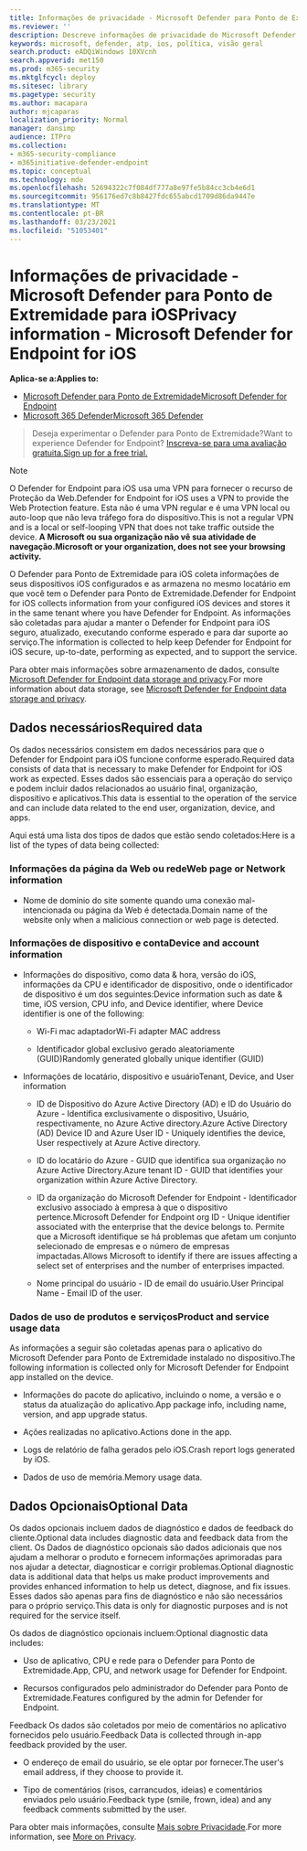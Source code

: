 ```yaml
---
title: Informações de privacidade - Microsoft Defender para Ponto de Extremidade para iOS
ms.reviewer: ''
description: Descreve informações de privacidade do Microsoft Defender para Ponto de Extremidade para iOS
keywords: microsoft, defender, atp, ios, política, visão geral
search.product: eADQiWindows 10XVcnh
search.appverid: met150
ms.prod: m365-security
ms.mktglfcycl: deploy
ms.sitesec: library
ms.pagetype: security
ms.author: macapara
author: mjcaparas
localization_priority: Normal
manager: dansimp
audience: ITPro
ms.collection:
- m365-security-compliance
- m365initiative-defender-endpoint
ms.topic: conceptual
ms.technology: mde
ms.openlocfilehash: 52694322c7f084df777a8e97fe5b84cc3cb4e6d1
ms.sourcegitcommit: 956176ed7c8b8427fdc655abcd1709d86da9447e
ms.translationtype: MT
ms.contentlocale: pt-BR
ms.lasthandoff: 03/23/2021
ms.locfileid: "51053401"
---
```

# <a name="privacy-information---microsoft-defender-for-endpoint-for-ios"></a><span data-ttu-id="8a5ad-104">Informações de privacidade - Microsoft Defender para Ponto de Extremidade para iOS</span><span class="sxs-lookup"><span data-stu-id="8a5ad-104">Privacy information - Microsoft Defender for Endpoint for iOS</span></span>

<span data-ttu-id="8a5ad-105">**Aplica-se a:**</span><span class="sxs-lookup"><span data-stu-id="8a5ad-105">**Applies to:**</span></span>
- [<span data-ttu-id="8a5ad-106">Microsoft Defender para Ponto de Extremidade</span><span class="sxs-lookup"><span data-stu-id="8a5ad-106">Microsoft Defender for Endpoint</span></span>](https://go.microsoft.com/fwlink/p/?linkid=2146631)
- [<span data-ttu-id="8a5ad-107">Microsoft 365 Defender</span><span class="sxs-lookup"><span data-stu-id="8a5ad-107">Microsoft 365 Defender</span></span>](https://go.microsoft.com/fwlink/?linkid=2118804)

> <span data-ttu-id="8a5ad-108">Deseja experimentar o Defender para Ponto de Extremidade?</span><span class="sxs-lookup"><span data-stu-id="8a5ad-108">Want to experience Defender for Endpoint?</span></span> [<span data-ttu-id="8a5ad-109">Inscreva-se para uma avaliação gratuita.</span><span class="sxs-lookup"><span data-stu-id="8a5ad-109">Sign up for a free trial.</span></span>](https://www.microsoft.com/microsoft-365/windows/microsoft-defender-atp?ocid=docs-wdatp-investigateip-abovefoldlink)

> [!NOTE]
> <span data-ttu-id="8a5ad-110">O Defender for Endpoint para iOS usa uma VPN para fornecer o recurso de Proteção da Web.</span><span class="sxs-lookup"><span data-stu-id="8a5ad-110">Defender for Endpoint for iOS uses a VPN to provide the Web Protection feature.</span></span> <span data-ttu-id="8a5ad-111">Esta não é uma VPN regular e é uma VPN local ou auto-loop que não leva tráfego fora do dispositivo.</span><span class="sxs-lookup"><span data-stu-id="8a5ad-111">This is not a regular VPN and is a local or self-looping VPN that does not take traffic outside the device.</span></span> <span data-ttu-id="8a5ad-112">**A Microsoft ou sua organização não vê sua atividade de navegação.**</span><span class="sxs-lookup"><span data-stu-id="8a5ad-112">**Microsoft or your organization, does not see your browsing activity.**</span></span>

<span data-ttu-id="8a5ad-113">O Defender para Ponto de Extremidade para iOS coleta informações de seus dispositivos iOS configurados e as armazena no mesmo locatário em que você tem o Defender para Ponto de Extremidade.</span><span class="sxs-lookup"><span data-stu-id="8a5ad-113">Defender for Endpoint for iOS collects information from your configured iOS devices and stores it in the same tenant where you have Defender for Endpoint.</span></span> <span data-ttu-id="8a5ad-114">As informações são coletadas para ajudar a manter o Defender for Endpoint para iOS seguro, atualizado, executando conforme esperado e para dar suporte ao serviço.</span><span class="sxs-lookup"><span data-stu-id="8a5ad-114">The information is collected to help keep Defender for Endpoint for iOS secure, up-to-date, performing as expected, and to support the service.</span></span>

<span data-ttu-id="8a5ad-115">Para obter mais informações sobre armazenamento de dados, consulte [Microsoft Defender for Endpoint data storage and privacy](data-storage-privacy.md).</span><span class="sxs-lookup"><span data-stu-id="8a5ad-115">For more information about data storage, see [Microsoft Defender for Endpoint data storage and privacy](data-storage-privacy.md).</span></span>

## <a name="required-data"></a><span data-ttu-id="8a5ad-116">Dados necessários</span><span class="sxs-lookup"><span data-stu-id="8a5ad-116">Required data</span></span> 

<span data-ttu-id="8a5ad-117">Os dados necessários consistem em dados necessários para que o Defender for Endpoint para iOS funcione conforme esperado.</span><span class="sxs-lookup"><span data-stu-id="8a5ad-117">Required data consists of data that is necessary to make Defender for Endpoint for iOS work as expected.</span></span> <span data-ttu-id="8a5ad-118">Esses dados são essenciais para a operação do serviço e podem incluir dados relacionados ao usuário final, organização, dispositivo e aplicativos.</span><span class="sxs-lookup"><span data-stu-id="8a5ad-118">This data is essential to the operation of the service and can include data related to the end user, organization, device, and apps.</span></span> 

<span data-ttu-id="8a5ad-119">Aqui está uma lista dos tipos de dados que estão sendo coletados:</span><span class="sxs-lookup"><span data-stu-id="8a5ad-119">Here is a list of the types of data being collected:</span></span> 

### <a name="web-page-or-network-information"></a><span data-ttu-id="8a5ad-120">Informações da página da Web ou rede</span><span class="sxs-lookup"><span data-stu-id="8a5ad-120">Web page or Network information</span></span> 

- <span data-ttu-id="8a5ad-121">Nome de domínio do site somente quando uma conexão mal-intencionada ou página da Web é detectada.</span><span class="sxs-lookup"><span data-stu-id="8a5ad-121">Domain name of the website only when a malicious connection or web page is detected.</span></span> 

### <a name="device-and-account-information"></a><span data-ttu-id="8a5ad-122">Informações de dispositivo e conta</span><span class="sxs-lookup"><span data-stu-id="8a5ad-122">Device and account information</span></span> 

- <span data-ttu-id="8a5ad-123">Informações do dispositivo, como data & hora, versão do iOS, informações da CPU e identificador de dispositivo, onde o identificador de dispositivo é um dos seguintes:</span><span class="sxs-lookup"><span data-stu-id="8a5ad-123">Device information such as date & time, iOS version, CPU info, and Device identifier, where Device identifier is one of the following:</span></span> 

    - <span data-ttu-id="8a5ad-124">Wi-Fi mac adaptador</span><span class="sxs-lookup"><span data-stu-id="8a5ad-124">Wi-Fi adapter MAC address</span></span> 

    - <span data-ttu-id="8a5ad-125">Identificador global exclusivo gerado aleatoriamente (GUID)</span><span class="sxs-lookup"><span data-stu-id="8a5ad-125">Randomly generated globally unique identifier (GUID)</span></span> 

- <span data-ttu-id="8a5ad-126">Informações de locatário, dispositivo e usuário</span><span class="sxs-lookup"><span data-stu-id="8a5ad-126">Tenant, Device, and User information</span></span> 

    - <span data-ttu-id="8a5ad-127">ID de Dispositivo do Azure Active Directory (AD) e ID do Usuário do Azure - Identifica exclusivamente o dispositivo, Usuário, respectivamente, no Azure Active directory.</span><span class="sxs-lookup"><span data-stu-id="8a5ad-127">Azure Active Directory (AD) Device ID and Azure User ID - Uniquely identifies the device, User respectively at Azure Active directory.</span></span> 

    - <span data-ttu-id="8a5ad-128">ID do locatário do Azure - GUID que identifica sua organização no Azure Active Directory.</span><span class="sxs-lookup"><span data-stu-id="8a5ad-128">Azure tenant ID - GUID that identifies your organization within Azure Active Directory.</span></span> 

    - <span data-ttu-id="8a5ad-129">ID da organização do Microsoft Defender for Endpoint - Identificador exclusivo associado à empresa à que o dispositivo pertence.</span><span class="sxs-lookup"><span data-stu-id="8a5ad-129">Microsoft Defender for Endpoint org ID - Unique identifier associated with the enterprise that the device belongs to.</span></span> <span data-ttu-id="8a5ad-130">Permite que a Microsoft identifique se há problemas que afetam um conjunto selecionado de empresas e o número de empresas impactadas.</span><span class="sxs-lookup"><span data-stu-id="8a5ad-130">Allows Microsoft to identify if there are issues affecting a select set of enterprises and the number of enterprises impacted.</span></span> 

    - <span data-ttu-id="8a5ad-131">Nome principal do usuário - ID de email do usuário.</span><span class="sxs-lookup"><span data-stu-id="8a5ad-131">User Principal Name - Email ID of the user.</span></span> 

### <a name="product-and-service-usage-data"></a><span data-ttu-id="8a5ad-132">Dados de uso de produtos e serviços</span><span class="sxs-lookup"><span data-stu-id="8a5ad-132">Product and service usage data</span></span> 

<span data-ttu-id="8a5ad-133">As informações a seguir são coletadas apenas para o aplicativo do Microsoft Defender para Ponto de Extremidade instalado no dispositivo.</span><span class="sxs-lookup"><span data-stu-id="8a5ad-133">The following information is collected only for Microsoft Defender for Endpoint app installed on the device.</span></span> 

- <span data-ttu-id="8a5ad-134">Informações do pacote do aplicativo, incluindo o nome, a versão e o status da atualização do aplicativo.</span><span class="sxs-lookup"><span data-stu-id="8a5ad-134">App package info, including name, version, and app upgrade status.</span></span> 

- <span data-ttu-id="8a5ad-135">Ações realizadas no aplicativo.</span><span class="sxs-lookup"><span data-stu-id="8a5ad-135">Actions done in the app.</span></span> 

- <span data-ttu-id="8a5ad-136">Logs de relatório de falha gerados pelo iOS.</span><span class="sxs-lookup"><span data-stu-id="8a5ad-136">Crash report logs generated by iOS.</span></span> 

- <span data-ttu-id="8a5ad-137">Dados de uso de memória.</span><span class="sxs-lookup"><span data-stu-id="8a5ad-137">Memory usage data.</span></span> 

## <a name="optional-data"></a><span data-ttu-id="8a5ad-138">Dados Opcionais</span><span class="sxs-lookup"><span data-stu-id="8a5ad-138">Optional Data</span></span> 

<span data-ttu-id="8a5ad-139">Os dados opcionais incluem dados de diagnóstico e dados de feedback do cliente.</span><span class="sxs-lookup"><span data-stu-id="8a5ad-139">Optional data includes diagnostic data and feedback data from the client.</span></span> <span data-ttu-id="8a5ad-140">Os Dados de diagnóstico opcionais são dados adicionais que nos ajudam a melhorar o produto e fornecem informações aprimoradas para nos ajudar a detectar, diagnosticar e corrigir problemas.</span><span class="sxs-lookup"><span data-stu-id="8a5ad-140">Optional diagnostic data is additional data that helps us make product improvements and provides enhanced information to help us detect, diagnose, and fix issues.</span></span> <span data-ttu-id="8a5ad-141">Esses dados são apenas para fins de diagnóstico e não são necessários para o próprio serviço.</span><span class="sxs-lookup"><span data-stu-id="8a5ad-141">This data is only for diagnostic purposes and is not required for the service itself.</span></span> 

<span data-ttu-id="8a5ad-142">Os dados de diagnóstico opcionais incluem:</span><span class="sxs-lookup"><span data-stu-id="8a5ad-142">Optional diagnostic data includes:</span></span> 

- <span data-ttu-id="8a5ad-143">Uso de aplicativo, CPU e rede para o Defender para Ponto de Extremidade.</span><span class="sxs-lookup"><span data-stu-id="8a5ad-143">App, CPU, and network usage for Defender for Endpoint.</span></span> 

- <span data-ttu-id="8a5ad-144">Recursos configurados pelo administrador do Defender para Ponto de Extremidade.</span><span class="sxs-lookup"><span data-stu-id="8a5ad-144">Features configured by the admin for Defender for Endpoint.</span></span> 

<span data-ttu-id="8a5ad-145">Feedback Os dados são coletados por meio de comentários no aplicativo fornecidos pelo usuário.</span><span class="sxs-lookup"><span data-stu-id="8a5ad-145">Feedback Data is collected through in-app feedback provided by the user.</span></span> 

- <span data-ttu-id="8a5ad-146">O endereço de email do usuário, se ele optar por fornecer.</span><span class="sxs-lookup"><span data-stu-id="8a5ad-146">The user's email address, if they choose to provide it.</span></span>

- <span data-ttu-id="8a5ad-147">Tipo de comentários (risos, carrancudos, ideias) e comentários enviados pelo usuário.</span><span class="sxs-lookup"><span data-stu-id="8a5ad-147">Feedback type (smile, frown, idea) and any feedback comments submitted by the user.</span></span> 

<span data-ttu-id="8a5ad-148">Para obter mais informações, consulte [Mais sobre Privacidade](https://aka.ms/mdatpiosprivacystatement).</span><span class="sxs-lookup"><span data-stu-id="8a5ad-148">For more information, see [More on Privacy](https://aka.ms/mdatpiosprivacystatement).</span></span>


